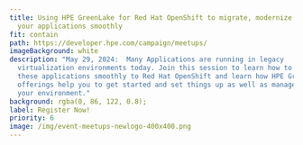 ```yaml
---
title: Using HPE GreenLake for Red Hat OpenShift to migrate, modernize and run
  your applications smoothly
fit: contain
path: https://developer.hpe.com/campaign/meetups/
imageBackground: white
description: "May 29, 2024:  Many Applications are running in legacy
  virtualization environments today. Join this session to learn how to migrate
  these applications smoothly to Red Hat OpenShift and learn how HPE GreenLake
  offerings help you to get started and set things up as well as manage and run
  your environment."
background: rgba(0, 86, 122, 0.8);
label: Register Now!
priority: 6
image: /img/event-meetups-newlogo-400x400.png
---
```


